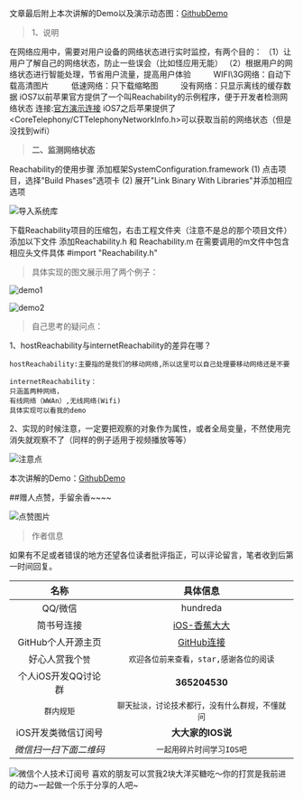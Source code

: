 文章最后附上本次讲解的Demo以及演示动态图：[GithubDemo](https://github.com/OneHundredSir/Objective-C/tree/master/webtest)
>1、说明

在网络应用中，需要对用户设备的网络状态进行实时监控，有两个目的：
（1）让用户了解自己的网络状态，防止一些误会（比如怪应用无能）
（2）根据用户的网络状态进行智能处理，节省用户流量，提高用户体验
　　  WIFI\3G网络：自动下载高清图片
　　  低速网络：只下载缩略图
　　  没有网络：只显示离线的缓存数据
iOS7以前苹果官方提供了一个叫Reachability的示例程序，便于开发者检测网络状态
连接:[官方演示连接](https://developer.apple.com/library/ios/samplecode/Reachability/Reachability.zip)
iOS7之后苹果提供了 <CoreTelephony/CTTelephonyNetworkInfo.h>可以获取当前的网络状态（但是没找到wifi）

>**二、监测网络状态**

Reachability的使用步骤
添加框架SystemConfiguration.framework
(1) 点击项目，选择"Build Phases"选项卡
(2) 展开"Link Binary With Libraries"并添加相应选项

![导入系统库](http://upload-images.jianshu.io/upload_images/1730495-d39d37683031e376.png?imageMogr2/auto-orient/strip%7CimageView2/2/w/1240)


下载Reachability项目的压缩包，右击工程文件夹（注意不是总的那个项目文件）添加以下文件
添加Reachability.h 和 Reachability.m
在需要调用的m文件中包含相应头文件具体
#import "Reachability.h"

>具体实现的图文展示用了两个例子：


![demo1](http://upload-images.jianshu.io/upload_images/1730495-b23d96f667a26bea.gif?imageMogr2/auto-orient/strip)



![demo2](http://upload-images.jianshu.io/upload_images/1730495-2111288953c1d8b3.gif?imageMogr2/auto-orient/strip)






>自己思考的疑问点：

1、hostReachability与internetReachability的差异在哪？
```
hostReachability:主要指的是我们的移动网络,所以这里可以自己处理要移动网络还是不要

internetReachability：
只涵盖两种网络，
有线网络（WWAn）,无线网络(Wifi)
具体实现可以看我的demo
```

2、实现的时候注意，一定要把观察的对象作为属性，或者全局变量，不然使用完消失就观察不了（同样的例子适用于视频播放等等）


![注意点](http://upload-images.jianshu.io/upload_images/1730495-0ae25e6e93b3ecb4.png?imageMogr2/auto-orient/strip%7CimageView2/2/w/1240)


本次讲解的Demo：[GithubDemo](https://github.com/OneHundredSir/Objective-C/tree/master/webtest)

##赠人点赞，手留余香~~~~

![点赞图片](http://upload-images.jianshu.io/upload_images/1730495-1e47fa324e85fb46.gif?imageMogr2/auto-orient/strip)

>作者信息

如果有不足或者错误的地方还望各位读者批评指正，可以评论留言，笔者收到后第一时间回复。

|名称|具体信息|
|:--:|:--:|
|QQ/微信|hundreda |
|简书号连接|[iOS-香蕉大大](http://www.jianshu.com/users/a3ae6d7c68b6/latest_articles)|
|GitHub个人开源主页|[GitHub连接](https://github.com/OneHundredSir)|
|好心人赏我个`赞`|`欢迎各位前来查看，star,感谢各位的阅读`|
|个人iOS开发QQ讨论群|**365204530**|
|`群内规矩`|`聊天扯淡，讨论技术都行，没有什么群规，不懂就问`|
|iOS开发类微信订阅号|**大大家的IOS说**|
|*微信扫一扫下面二维码* |`一起用碎片时间学习IOS吧`|


![微信个人技术订阅号](http://upload-images.jianshu.io/upload_images/1730495-755d908f00d77cf8.gif?imageMogr2/auto-orient/strip)
喜欢的朋友可以赏我2块大洋买糖吃～你的打赏是我前进的动力~一起做一个乐于分享的人吧~

